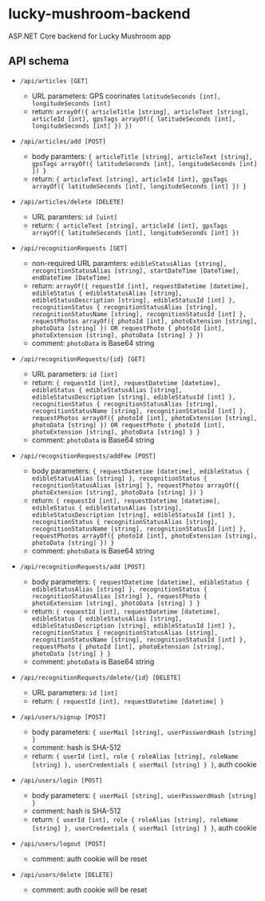 # lucky-mushroom-backend
ASP.NET Core backend for Lucky Mushroom app

## API schema

- ```/api/articles [GET]```
    - URL parameters: GPS coorinates ```latitudeSeconds [int], longitudeSeconds [int]```
    - return: ```arrayOf({ articleTitle [string], articleText [string], articleId [int], gpsTags arrayOf({ latitudeSeconds [int], longitudeSeconds [int] }) })```
- ```/api/articles/add [POST]```
    - body paramters: ```{ articleTitle [string], articleText [string], gpsTags arrayOf({ latitudeSeconds [int], longitudeSeconds [int] }) }```
    - return: ```{ articleText [string], articleId [int], gpsTags arrayOf({ latitudeSeconds [int], longitudeSeconds [int] }) }```
- ```/api/articles/delete [DELETE]```
    - URL paramters: ```id [uint]```
    - return: ```{ articleText [string], articleId [int], gpsTags arrayOf({ latitudeSeconds [int], longitudeSeconds [int] })```

- ```/api/recognitionRequests [GET]```
    - non-required URL paramters: ```edibleStatusAlias [string], recognitionStatusAlias [string], startDateTime [DateTime], endDateTime [DateTime]```
    - return: ```arrayOf({ requestId [int], requestDatetime [datetime], edibleStatus { edibleStatusAlias [string], edibleStatusDescription [string], edibleStatusId [int] }, recognitionStatus { recognitionStatusAlias [string], recognitionStatusName [string], recognitionStatusId [int] }, requestPhotos arrayOf({ photoId [int], photoExtension [string], photoData [string] }) OR requestPhoto { photoId [int], photoExtension [string], photoData [string] } })```
    - comment: ```photoData``` is Base64 string
- ```/api/recognitionRequests/{id} [GET]```
    - URL parameters: ```id [int]```
    - return: ```{ requestId [int], requestDatetime [datetime], edibleStatus { edibleStatusAlias [string], edibleStatusDescription [string], edibleStatusId [int] }, recognitionStatus { recognitionStatusAlias [string], recognitionStatusName [string], recognitionStatusId [int] }, requestPhotos arrayOf({ photoId [int], photoExtension [string], photoData [string] }) OR requestPhoto { photoId [int], photoExtension [string], photoData [string] } }```
    - comment: ```photoData``` is Base64 string
- ```/api/recognitionRequests/addFew [POST]```
    - body parameters: ```{ requestDatetime [datetime], edibleStatus { edibleStatusAlias [string] }, recognitionStatus { recognitionStatusAlias [string] }, requestPhotos arrayOf({ photoExtension [string], photoData [string] }) }```
    - return: ```{ requestId [int], requestDatetime [datetime], edibleStatus { edibleStatusAlias [string], edibleStatusDescription [string], edibleStatusId [int] }, recognitionStatus { recognitionStatusAlias [string], recognitionStatusName [string], recognitionStatusId [int] }, requestPhotos arrayOf({ photoId [int], photoExtension [string], photoData [string] }) }```
    - comment: ```photoData``` is Base64 string
- ```/api/recognitionRequests/add [POST]```
    - body parameters: ```{ requestDatetime [datetime], edibleStatus { edibleStatusAlias [string] }, recognitionStatus { recognitionStatusAlias [string] }, requestPhoto { photoExtension [string], photoData [string] } }```
    - return: ```{ requestId [int], requestDatetime [datetime], edibleStatus { edibleStatusAlias [string], edibleStatusDescription [string], edibleStatusId [int] }, recognitionStatus { recognitionStatusAlias [string], recognitionStatusName [string], recognitionStatusId [int] }, requestPhoto { photoId [int], photoExtension [string], photoData [string] } }```
    - comment: ```photoData``` is Base64 string
- ```/api/recognitionRequests/delete/{id} [DELETE]```
    - URL parameters: ```id [int]```
    - return: ```{ requestId [int], requestDatetime [datetime] }```

- ```/api/users/signup [POST]```
    - body parameters: ```{ userMail [string], userPasswordHash [string] }```
    - comment: hash is SHA-512
    - return: ```{ userId [int], role { roleAlias [string], roleName [string] }, userCredentials { userMail [string] } }```, auth cookie
- ```/api/users/login [POST]```
    - body parameters: ```{ userMail [string], userPasswordHash [string] }```
    - comment: hash is SHA-512
    - return: ```{ userId [int], role { roleAlias [string], roleName [string] }, userCredentials { userMail [string] } }```, auth cookie
- ```/api/users/logout [POST]```
    - comment: auth cookie will be reset
- ```/api/users/delete [DELETE]```
    - comment: auth cookie will be reset

